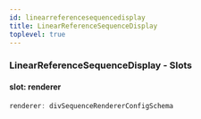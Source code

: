 ```yaml
---
id: linearreferencesequencedisplay
title: LinearReferenceSequenceDisplay
toplevel: true
---
```


### LinearReferenceSequenceDisplay - Slots

#### slot: renderer

```js
renderer: divSequenceRendererConfigSchema
```
